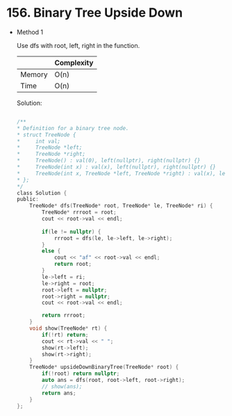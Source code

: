# 156. Binary Tree Upside Down  
- Method 1

    Use dfs with root, left, right in the function.

    | |   Complexity  |
    | ----------- | ----------- | 
    |  Memory     | O(n) | 
    |      Time       |  O(n) | 


    Solution:

    ``` h

    /**
    * Definition for a binary tree node.
    * struct TreeNode {
    *     int val;
    *     TreeNode *left;
    *     TreeNode *right;
    *     TreeNode() : val(0), left(nullptr), right(nullptr) {}
    *     TreeNode(int x) : val(x), left(nullptr), right(nullptr) {}
    *     TreeNode(int x, TreeNode *left, TreeNode *right) : val(x), left(left), right(right) {}
    * };
    */
    class Solution {
    public:
        TreeNode* dfs(TreeNode* root, TreeNode* le, TreeNode* ri) {
            TreeNode* rrroot = root;
            cout << root->val << endl;
            
            if(le != nullptr) {
                rrroot = dfs(le, le->left, le->right);
            }
            else {
                cout << "af" << root->val << endl;
                return root;
            }
            le->left = ri;
            le->right = root;
            root->left = nullptr;
            root->right = nullptr;
            cout << root->val << endl;

            return rrroot;
        }
        void show(TreeNode* rt) {
            if(!rt) return;
            cout << rt->val << " ";
            show(rt->left);
            show(rt->right);
        }
        TreeNode* upsideDownBinaryTree(TreeNode* root) {
            if(!root) return nullptr;
            auto ans = dfs(root, root->left, root->right);
            // show(ans);
            return ans;
        }
    };

    ```

<!-- - Method 2

    This is another method.

    | |   Complexity  |
    | ----------- | ----------- | 
    |  Memory     | O(n) | 
    |      Time       |  O(n) | 


    Solution:

    ``` h



    ```

- Additional Knowledge:
       
    Here are some additional knowledge.



<br> -->